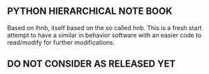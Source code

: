 ## PYTHON HIERARCHICAL NOTE BOOK 

Based on lhnb, itself based on the so called hnb. This is a fresh start attempt to have a similar in behavior software with an easier code to read/modify for further modifications.

## DO NOT CONSIDER AS RELEASED YET
